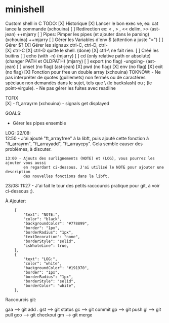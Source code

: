 # minishell
Custom shell in C
TODO:
[X]	Historique
[X] Lancer le bon exec ve, ex: cat lance la commande (xchouina)
[ ] Redirection ex: < , > , << delim, >> (ast-jean) ++mjarry
[ ] Pipes: Pimper les pipes (et ajouter dans le parsing) (xchouina) ++mjarry
[ ] Gérer les Variables d'env $ (attention a juste "=")
[ ] Gérer $?
[X] Gérer les signaux ctrl-C, ctrl-D, ctrl-\
	[X] ctrl-C
	[X] ctrl-D quitte le shell. (done)
	[X] ctrl-\ ne fait rien.
[ ] Créé les buitins
	[ ] echo (with -n) (mjarry)
	[ ] cd (only relative path or absolute)(changer PATH et OLDPATH) (mjarry)
	[ ] export (no flag) -ungoing- (ast-jean)
	[ ] unset (no flag) (ast-jean)
	[X] pwd (no flag)
	[X] env (no flag)
	[X] exit (no flag)
[X] Fonction pour free un double array (xchouina)
TOKNOW: 
	- Ne pas interpréter de quotes (guillemets) non fermés ou de caractères spéciaux non demandés dans le sujet, tels que \ (le backslash) ou ; (le point-virgule).
	- Ne pas gérer les fuites avec readline 

 TOFIX  
[X]	- ft_arrayrm (xchouina)
	- signals get displayed


GOALS:

- Gérer les pipes ensemble



LOG:
22/08:	
	12:50 -	J'ai ajouté "ft_arrayfree" à la libft, puis ajouté cette fonction à 
			"ft_arrayrm", "ft_arrayadd", "ft_arraycpy". Cela semble causer des problèmes, à discuter.
	
	13:00 -	Ajouts des surlignements (NOTE) et (LOG), vous pourrez les ajouter vous aussi
			en regardant ci-dessous. J'ai utilisé le NOTE pour ajouter une description
			des nouvelles fonctions dans la libft.

23/08:
	11:27 - J'ai fait le tour des petits raccourcis pratique pour git, à voir ci-dessous ;).



À Ajouter:

		{
            "text": "NOTE:",
            "color": "black",
            "backgroundColor": "#778899",
            "border": "1px",
            "borderRadius": "1px",
            "textDecoration": "none",
            "borderStyle": "solid",
            "isWholeLine": true,
        },
        {
            "text": "LOG:",
            "color": "white",
            "backgroundColor": "#191970",
            "border": "1px",
            "borderRadius": "1px",
            "borderStyle": "solid",
            "borderColor": "white",
        },

Raccourcis git:

gaa	—> git add .
gst	—> git status
gc	—> git commit
gp	—> git push
gl	—> git pull
gco	—> git checkout
gm	—> git merge

